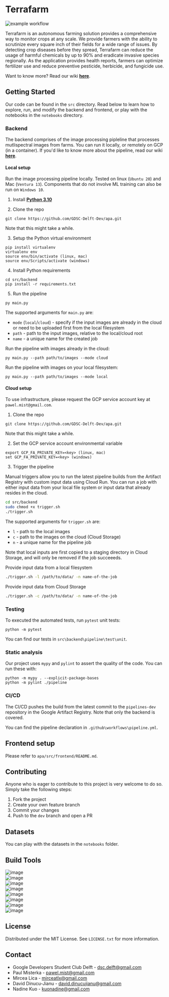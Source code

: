 <!-- TODO: add code coverage? -->
# Terrafarm

![example workflow](https://github.com/GDSC-Delft-Dev/apa/actions/workflows/pipeline.yml/badge.svg)

Terrafarm is an autonomous farming solution provides a comprehensive way to monitor crops at any scale. We provide farmers with the ability to scrutinize every square inch of their fields for a wide range of issues. By detecting crop diseases before they spread, Terrafarm can reduce the usage of harmful chemicals by up to 90% and eradicate invasive species regionally. As the application provides health reports, farmers can optimize fertilizer use and reduce preventive pesticide, herbicide, and fungicide use. 

Want to know more? Read our wiki [**here**](../../wiki).

## Getting Started

Our code can be found in the `src` directory. Read below to learn how to explore, run, and modify the backend and frontend, or play with the notebooks in the `notebooks` directory.

### Backend

The backend comprises of the image processing pipleline that processes mutlispectral images from farms. You can run it locally, or remotely on GCP (in a container). If you'd like to know more about the pipeline, read our wiki [**here**](../../wiki/Pipeline).

#### Local setup
Run the image processing pipeline locally. Tested on linux (`Ubuntu 20`) and Mac (`Ventura 13`). Components that do not involve ML training can also be run on `Windows 10`.

1. Install [**Python 3.10**](https://www.python.org/downloads/)

2. Clone the repo

```
git clone https://github.com/GDSC-Delft-Dev/apa.git
```

Note that this might take a while.

3. Setup the Python virtual environment 
```
pip install virtualenv
virtualenv env
source env/bin/activate (linux, mac)
source env/Scripts/activate (windows)
```

4. Install Python requirements
```
cd src/backend
pip install -r requirements.txt
```

5. Run the pipeline
```
py main.py
```

The supported arguments for `main.py` are:
- `mode` (`local`/`cloud`) - specify if the input images are already in the cloud or need to be uploaded first from the local filesystem
- `path` - path to the input images, relative to the local/cloud root
- `name` - a unique name for the created job

Run the pipeline with images already in the cloud:
```
py main.py --path path/to/images --mode cloud
```

Run the pipeline with images on your local filesystem:
```
py main.py --path path/to/images --mode local
```

#### Cloud setup
To use infrastructure, please request the GCP service account key at `pawel.mist@gmail.com`.

1. Clone the repo
```
git clone https://github.com/GDSC-Delft-Dev/apa.git
```

Note that this might take a while.

2. Set the GCP service account environmental variable
```
export GCP_FA_PRIVATE_KEY=<key> (linux, mac)
set GCP_FA_PRIVATE_KEY=<key> (windows)
```

3. Trigger the pipeline

Manual triggers allow you to run the latest pipeline builds from the Artifact Registry with custom input data using Cloud Run.  You can run a job with either input data from your local file system or input data that already resides in the cloud.

```bash
cd src/backend
sudo chmod +x trigger.sh
./trigger.sh
```

The supported arguments for `trigger.sh` are:
- `l` - path to the local images
- `c` - path to the images on the cloud (Cloud Storage)
- `n` - a unique name for the pipeline job

Note that local inputs are first copied to a staging directory in Cloud Storage, and will only be removed if the job succeeeds.

Provide input data from a local filesystem

```bash
./trigger.sh -l /path/to/data/ -n name-of-the-job
```

Provide input data from Cloud Storage

```bash
./trigger.sh -c /path/to/data/ -n name-of-the-job
```

### Testing
To executed the automated tests, run `pytest` unit tests:

```
python -m pytest
```

You can find our tests in `src\backend\pipeline\test\unit`.

### Static analysis
Our project uses `mypy` and `pylint` to assert the quality of the code. You can run these with:

```
python -m mypy . --explicit-package-bases
python -m pylint ./pipeline
```

### CI/CD
The CI/CD pushes the build from the latest commit to the `pipelines-dev` repository in the Google Artifact Registry. Note that only the backend is covered.

You can find the pipeline declaration in `.github\workflows\pipeline.yml`.

## Frontend setup
Please refer to `apa/src/frontend/README.md`.

## Contributing
Anyone who is eager to contribute to this project is very welcome to do so. Simply take the following steps:
1. Fork the project
2. Create your own feature branch
3. Commit your changes
4. Push to the `dev` branch and open a PR

## Datasets
You can play with the datasets in the `notebooks` folder.

## Build Tools

![image](https://img.shields.io/badge/Flutter-02569B?style=for-the-badge&logo=flutter&logoColor=white)
</br>
![image](https://img.shields.io/badge/Dart-0175C2?style=for-the-badge&logo=dart&logoColor=white)
</br>
![image](https://img.shields.io/badge/Python-FFD43B?style=for-the-badge&logo=python&logoColor=blue)
</br>
![image](https://img.shields.io/badge/firebase-ffca28?style=for-the-badge&logo=firebase&logoColor=black)
</br>
![image](https://img.shields.io/badge/Google_Cloud-4285F4?style=for-the-badge&logo=google-cloud&logoColor=white)
</br>
![image](https://img.shields.io/badge/TensorFlow-FF6F00?style=for-the-badge&logo=tensorflow&logoColor=white)
</br>
![image](https://img.shields.io/badge/OpenCV-27338e?style=for-the-badge&logo=OpenCV&logoColor=white)
</br>
![image](https://img.shields.io/badge/GitHub_Actions-2088FF?style=for-the-badge&logo=github-actions&logoColor=white)


## License
Distributed under the MIT License. See `LICENSE.txt` for more information.

## Contact
- Google Developers Student Club Delft - dsc.delft@gmail.com
- Paul Misterka - pawel.mist@gmail.com
- Mircea Lica - mirceatlx@gmail.com
- David Dinucu-Jianu - david.dinucujianu@gmail.com
- Nadine Kuo - kuonadine@gmail.com
<!-- Not sure if I shou -->
